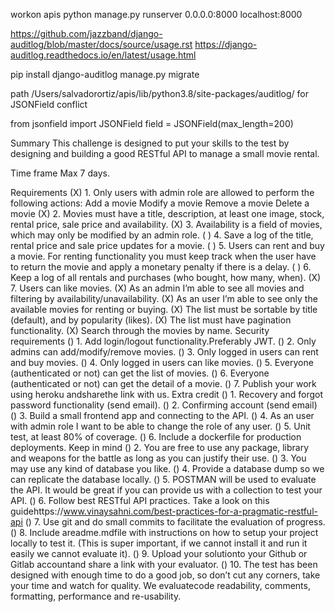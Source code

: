 workon apis
python manage.py runserver 0.0.0.0:8000
localhost:8000



https://github.com/jazzband/django-auditlog/blob/master/docs/source/usage.rst
https://django-auditlog.readthedocs.io/en/latest/usage.html

pip install django-auditlog
manage.py migrate


path /Users/salvadorortiz/apis/lib/python3.8/site-packages/auditlog/ for JSONField conflict

from jsonfield import JSONField
field = JSONField(max_length=200)





Summary
This challenge is designed to put your skills to the test by designing and building a good RESTful API to manage a small movie rental.

Time frame
    Max 7 days.

Requirements
    (X) 1. Only users with admin role are allowed to perform the following actions:
        Add a movie
        Modify a movie
        Remove a movie
        Delete a movie
    (X) 2. Movies must have a title, description, at least one image, stock, rental price, sale price and availability.
    (X) 3. Availability is a field of movies, which may only be modified by an admin role.
    ( ) 4. Save a log of the title, rental price and sale price updates for a movie.
    ( ) 5. Users can rent and buy a movie. For renting functionality you must keep track when the user have to return the movie and apply a monetary penalty if there is a delay.
    ( ) 6. Keep a log of all rentals and purchases (who bought, how many, when).
    (X) 7. Users can like movies.
    (X) As an admin I’m able to see all movies and filtering by availability/unavailability.
    (X) As an user I’m able to see only the available movies for renting or buying.
    (X) The list must be sortable by title (default), and by popularity (likes).
    (X) The list must have pagination functionality.
    (X) Search through the movies by name.
Security requirements
    () 1. Add login/logout functionality.Preferably JWT.
    () 2. Only admins can add/modify/remove movies.
    () 3. Only logged in users can rent and buy movies.
    () 4. Only logged in users can like movies.
    () 5. Everyone (authenticated or not) can get the list of movies.
    () 6. Everyone (authenticated or not) can get the detail of a movie.
    () 7. Publish your work using heroku andsharethe link with us.
Extra credit
    () 1. Recovery and forgot password functionality (send email).
    () 2. Confirming account (send email)
    () 3. Build a small frontend app and connecting to the API.
    () 4. As an user with admin role I want to be able to change the role of any user.
    () 5. Unit test, at least 80% of coverage.
    () 6. Include a dockerfile for production deployments.
Keep in mind
    () 2. You are free to use any package, library and weapons for the battle as long as you can justify their use.
    () 3. You may use any kind of database you like.
    () 4. Provide a database dump so we can replicate the database locally.
    () 5. POSTMAN will be used to evaluate the API. It would be great if you can provide us with a collection to test your API.
    () 6. Follow best RESTful API practices. Take a look on this guidehttps://www.vinaysahni.com/best-practices-for-a-pragmatic-restful-api
    () 7. Use git and do small commits to facilitate the evaluation of progress.
    () 8. Include areadme.mdfile with instructions on how to setup your project locally to test it. (This is super important, if we cannot install it and run it easily we cannot evaluate it).
    () 9. Upload your solutionto your Github or Gitlab accountand share a link with your evaluator.
    () 10. The test has been designed with enough time to do a good job, so don’t cut any corners, take your time and watch for quality. We evaluatecode readability, comments, formatting, performance and re-usability.
